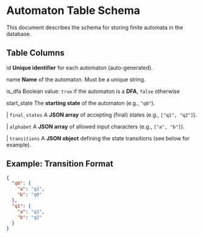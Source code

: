 # Automaton Table Schema

This document describes the schema for storing finite automata in the database.

## Table Columns

id           **Unique identifier** for each automaton (auto-generated).

name          **Name** of the automaton. Must be a unique string.

is_dfa        Boolean value: `true` if the automaton is a **DFA**, `false` otherwise

start_state   The **starting state** of the automaton (e.g., `"q0"`).

| `final_states`  A **JSON array** of accepting (final) states (e.g., `["q1", "q2"]`).  

| `alphabet`      A **JSON array** of allowed input characters (e.g., `["a", "b"]`).

| `transitions`   A **JSON object** defining the state transitions (see below for example).

## Example: Transition Format

```json
{
  "q0": {
    "a": "q1",
    "b": "q0"
  },
  "q1": {
    "a": "q1",
    "b": "q2"
  }
}
